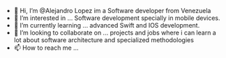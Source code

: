 - 👋 Hi, I’m @Alejandro Lopez im a Software developer from Venezuela
- 👀 I’m interested in ... Software development specially in mobile devices.
- 🌱 I’m currently learning ... advanced Swift and IOS development.
- 💞️ I’m looking to collaborate on ... projects and jobs where i can learn a lot about software architecture and specialized methodologies
- 📫 How to reach me ...

<!---
AlexUnet/AlexUnet is a ✨ special ✨ repository because its `README.md` (this file) appears on your GitHub profile.
You can click the Preview link to take a look at your changes.
--->

